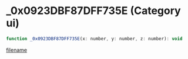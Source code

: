 # _0x0923DBF87DFF735E (Category ui)

```js
function _0x0923DBF87DFF735E(x: number, y: number, z: number): void
```

[filename](_0x0923DBF87DFF735E_m.md ':include')